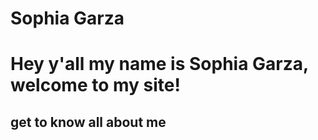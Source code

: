 # Sophia Garza
<html>
<body>
  <h1> Hey y'all my name is Sophia Garza, welcome to my site! </h1>
  <h2> get to know all about me </h2>
